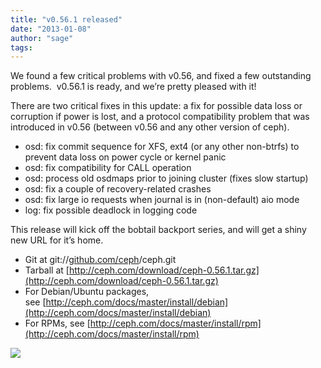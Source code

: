```yaml
---
title: "v0.56.1 released"
date: "2013-01-08"
author: "sage"
tags: 
---
```


We found a few critical problems with v0.56, and fixed a few outstanding problems.  v0.56.1 is ready, and we’re pretty pleased with it!

There are two critical fixes in this update: a fix for possible data loss or corruption if power is lost, and a protocol compatibility problem that was introduced in v0.56 (between v0.56 and any other version of ceph).

- osd: fix commit sequence for XFS, ext4 (or any other non-btrfs) to prevent data loss on power cycle or kernel panic
- osd: fix compatibility for CALL operation
- osd: process old osdmaps prior to joining cluster (fixes slow startup)
- osd: fix a couple of recovery-related crashes
- osd: fix large io requests when journal is in (non-default) aio mode
- log: fix possible deadlock in logging code

This release will kick off the bobtail backport series, and will get a shiny new URL for it’s home.

- Git at git://[github.com/ceph](http://github.com/ceph)/ceph.git
- Tarball at [http://ceph.com/download/ceph-0.56.1.tar.gz](http://ceph.com/download/ceph-0.56.1.tar.gz)
- For Debian/Ubuntu packages, see [http://ceph.com/docs/master/install/debian](http://ceph.com/docs/master/install/debian)
- For RPMs, see [http://ceph.com/docs/master/install/rpm](http://ceph.com/docs/master/install/rpm)

![](http://track.hubspot.com/__ptq.gif?a=268973&k=14&bu=http://ceph.com&r=http://ceph.com/releases/v0-56-1-released/&bvt=rss&p=wordpress)
